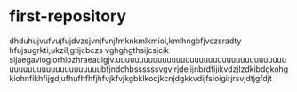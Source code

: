 # first-repository
dhduhujvufvujfujdvzsjvnjfvnjfmknkmlkmiol,kmlhngbfjvczsradty hfujsugrkti,ukzil,gtijcbczs vghghgthsijcsjcik sijaegaviogiorhiozhraeauigjv.uuuuuuuuuuuuuuuuuuuuuuuuuuuuuuuuuuuuuuuuuuuuuuuuuuuuuuuuubfjndchbssssssvgvjrjdeiijnbrdfijikvdzjlzdkibdgkohgkiohnfikhfijgdjufhufhfhfjhfvjkfvjkgbklkodjkcnjdgkkvdijfsioigirjrsvjdtjgfdjt
